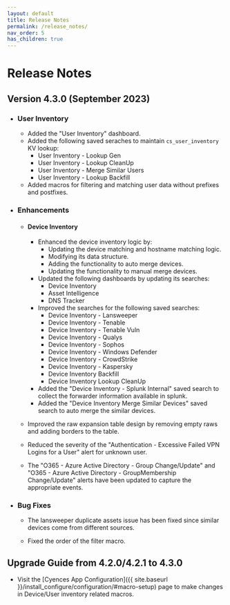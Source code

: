 ```yaml
---
layout: default
title: Release Notes
permalink: /release_notes/
nav_order: 5
has_children: true
---
```


# Release Notes


## Version 4.3.0 (September 2023)

* ### User Inventory
    * Added the "User Inventory" dashboard.
    * Added the following saved seraches to maintain `cs_user_inventory` KV lookup:
        * User Inventory - Lookup Gen
        * User Inventory - Lookup CleanUp
        * User Inventory - Merge Similar Users
        * User Inventory - Lookup Backfill
    * Added macros for filtering and matching user data without prefixes and postfixes.


* ### Enhancements  

    * #### Device Inventory
        * Enhanced the device inventory logic by: 
            * Updating the device matching and hostname matching logic.
            * Modifying its data structure.
            * Adding the functionality to auto merge devices.
            * Updating the functionality to manual merge devices.
        * Updated the following dashboards by updating its searches:
            * Device Inventory
            * Asset Intelligence
            * DNS Tracker
        * Improved the searches for the following saved searches:
            * Device Inventory - Lansweeper
            * Device Inventory - Tenable
            * Device Inventory - Tenable Vuln
            * Device Inventory - Qualys
            * Device Inventory - Sophos
            * Device Inventory - Windows Defender
            * Device Inventory - CrowdStrike
            * Device Inventory - Kaspersky
            * Device Inventory Backfill
            * Device Inventory Lookup CleanUp
        * Added the "Device Inventory - Splunk Internal" saved search to collect the forwarder information available in splunk.
        * Added the "Device Inventory Merge Similar Devices" saved search to auto merge the similar devices.

    * Improved the raw expansion table design by removing empty raws and adding borders to the table.

    * Reduced the severity of the "Authentication - Excessive Failed VPN Logins for a User" alert for unknown user.

    * The "O365 - Azure Active Directory - Group Change/Update" and "O365 - Azure Active Directory - GroupMembership Change/Update" alerts have been updated to capture the appropriate events.


* ### Bug Fixes

    * The lansweeper duplicate assets issue has been fixed since similar devices come from different sources.

    * Fixed the order of the filter macro. 


## Upgrade Guide from 4.2.0/4.2.1 to 4.3.0

  * Visit the [Cyences App Configuration]({{ site.baseurl }}/install_configure/configuration/#macro-setup) page to make changes in Device/User inventory related macros.